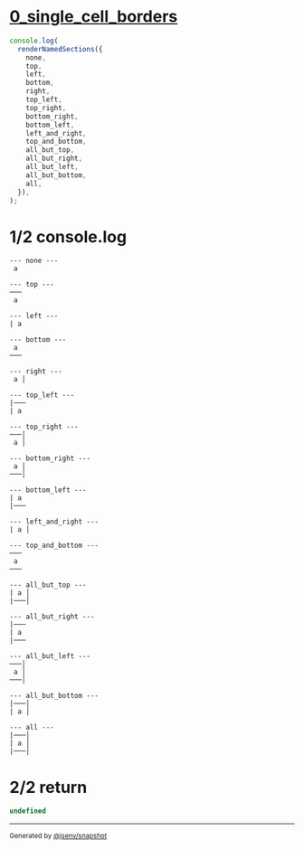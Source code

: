 # [0_single_cell_borders](../../table_1_cell.test.mjs#L43)

```js
console.log(
  renderNamedSections({
    none,
    top,
    left,
    bottom,
    right,
    top_left,
    top_right,
    bottom_right,
    bottom_left,
    left_and_right,
    top_and_bottom,
    all_but_top,
    all_but_right,
    all_but_left,
    all_but_bottom,
    all,
  }),
);
```

# 1/2 console.log

```console
--- none ---
 a 

--- top ---
───
 a 

--- left ---
| a 

--- bottom ---
 a 
───

--- right ---
 a │

--- top_left ---
|───
| a 

--- top_right ---
───│
 a │

--- bottom_right ---
 a │
───│

--- bottom_left ---
| a 
|───

--- left_and_right ---
| a │

--- top_and_bottom ---
───
 a 
───

--- all_but_top ---
| a │
|───│

--- all_but_right ---
|───
| a 
|───

--- all_but_left ---
───│
 a │
───│

--- all_but_bottom ---
|───│
| a │

--- all ---
|───│
| a │
|───│

```

# 2/2 return

```js
undefined
```

---

<sub>
  Generated by <a href="https://github.com/jsenv/core/tree/main/packages/independent/snapshot">@jsenv/snapshot</a>
</sub>
